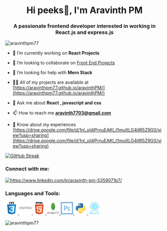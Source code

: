 <h1 align="center">Hi peeks👋, I'm Aravinth PM</h1>
<h3 align="center">A passionate frontend developer interested in working in React.js and express.js</h3>

<p align="left"> <img src="https://komarev.com/ghpvc/?username=aravinthpm77&label=Profile%20views&color=0e75b6&style=flat" alt="aravinthpm77" /> </p>

- 🔭 I’m currently working on **React Projects**

- 👯 I’m looking to collaborate on [Front End Projects](https://aravinthpm77.github.io/rolex-website/rolex.html)

- 🤝 I’m looking for help with **Mern Stack**

- 👨‍💻 All of my projects are available at [https://aravinthpm77.github.io/aravinthPM/](https://aravinthpm77.github.io/aravinthPM/)

- 💬 Ask me about **React , javascript and css**

- 📫 How to reach me **aravinth7703@gmail.com**

- 📄 Know about my experiences [https://drive.google.com/file/d/1nl_xIdjPrnuEAKl_t1muXLG4itR5Z9G0/view?usp=sharing](https://drive.google.com/file/d/1nl_xIdjPrnuEAKl_t1muXLG4itR5Z9G0/view?usp=sharing)

[![GitHub Streak](https://github-readme-streak-stats.herokuapp.com?user=aravinthpm77&theme=onedark&hide_border=true&border_radius=5)](https://git.io/streak-stats)

<h3 align="left">Connect with me:</h3>
<p align="left">
<a href="https://linkedin.com/in/aravinth-pm-5359071b7/" target="blank"><img align="center" src="https://raw.githubusercontent.com/rahuldkjain/github-profile-readme-generator/master/src/images/icons/Social/linked-in-alt.svg" alt="https://www.linkedin.com/in/aravinth-pm-5359071b7/" height="30" width="40" /></a>

</p>

<h3 align="left">Languages and Tools:</h3>
<p align="left"> <a href="https://www.w3schools.com/css/" target="_blank" rel="noreferrer"> <img src="https://raw.githubusercontent.com/devicons/devicon/master/icons/css3/css3-original-wordmark.svg" alt="css3" width="40" height="40"/> </a> <a href="https://expressjs.com" target="_blank" rel="noreferrer"> <img src="https://raw.githubusercontent.com/devicons/devicon/master/icons/express/express-original-wordmark.svg" alt="express" width="40" height="40"/> </a> <a href="https://www.w3.org/html/" target="_blank" rel="noreferrer"> <img src="https://raw.githubusercontent.com/devicons/devicon/master/icons/html5/html5-original-wordmark.svg" alt="html5" width="40" height="40"/> </a> <a href="https://www.mongodb.com/" target="_blank" rel="noreferrer"> <img src="https://raw.githubusercontent.com/devicons/devicon/master/icons/mongodb/mongodb-original-wordmark.svg" alt="mongodb" width="40" height="40"/> </a> <a href="https://www.photoshop.com/en" target="_blank" rel="noreferrer"> <img src="https://raw.githubusercontent.com/devicons/devicon/master/icons/photoshop/photoshop-line.svg" alt="photoshop" width="40" height="40"/> </a> <a href="https://www.python.org" target="_blank" rel="noreferrer"> <img src="https://raw.githubusercontent.com/devicons/devicon/master/icons/python/python-original.svg" alt="python" width="40" height="40"/> </a> <a href="https://reactjs.org/" target="_blank" rel="noreferrer"> <img src="https://raw.githubusercontent.com/devicons/devicon/master/icons/react/react-original-wordmark.svg" alt="react" width="40" height="40"/> </a> </p>

<p><img align="center" src="https://github-readme-stats.vercel.app/api/top-langs?username=aravinthpm77&show_icons=true&locale=en&layout=compact" alt="aravinthpm77" /></p>
